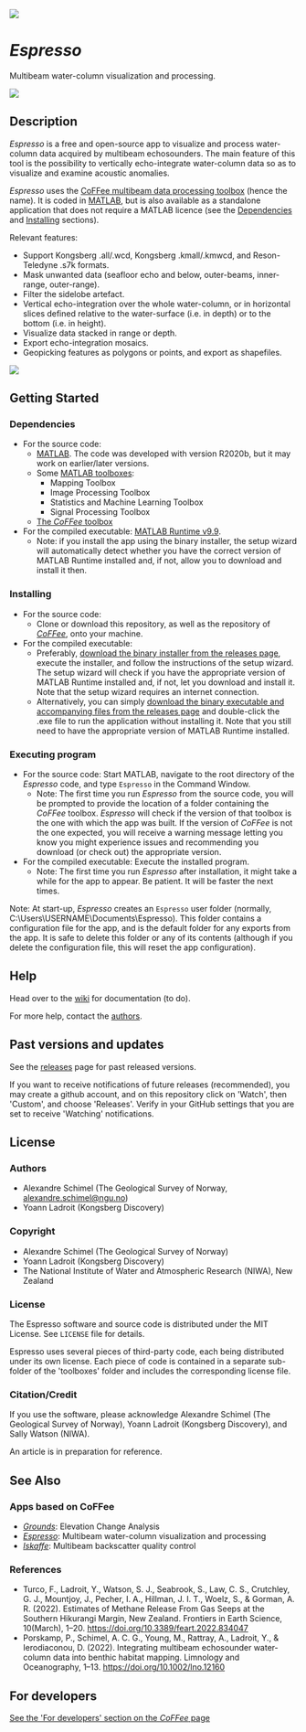 ![](https://github.com/alexschimel/Espresso/blob/master/Espresso_resources/banner.png)

# *Espresso* 

Multibeam water-column visualization and processing.

[![](https://github.com/alexschimel/Espresso/blob/master/Espresso_resources/download.png)](https://github.com/alexschimel/Espresso/releases/download/v1.0.0-alpha.1/espresso_v1a1_setup.exe)

## Description

*Espresso* is a free and open-source app to visualize and process water-column data acquired by multibeam echosounders. The main feature of this tool is the possibility to vertically echo-integrate water-column data so as to visualize and examine acoustic anomalies.

*Espresso* uses the [CoFFee multibeam data processing toolbox](https://github.com/alexschimel/CoFFee) (hence the name). It is coded in [MATLAB](https://www.mathworks.com/products/matlab.html), but is also available as a standalone application that does not require a MATLAB licence (see the [Dependencies](#dependencies) and [Installing](#installing) sections).

Relevant features:
* Support Kongsberg .all/.wcd, Kongsberg .kmall/.kmwcd, and Reson-Teledyne .s7k formats.
* Mask unwanted data (seafloor echo and below, outer-beams, inner-range, outer-range).
* Filter the sidelobe artefact.
* Vertical echo-integration over the whole water-column, or in horizontal slices defined relative to the water-surface (i.e. in depth) or to the bottom (i.e. in height).
* Visualize data stacked in range or depth.
* Export echo-integration mosaics.
* Geopicking features as polygons or points, and export as shapefiles.

 ![](https://github.com/alexschimel/Espresso/blob/master/Espresso_resources/screenshot.png)

## Getting Started

### Dependencies

* For the source code:
  * [MATLAB](https://www.mathworks.com/products/matlab.html). The code was developed with version R2020b, but it may work on earlier/later versions.
  * Some [MATLAB toolboxes](https://www.mathworks.com/products.html):
    * Mapping Toolbox
    * Image Processing Toolbox
    * Statistics and Machine Learning Toolbox
    * Signal Processing Toolbox
  * [The *CoFFee* toolbox](https://github.com/alexschimel/CoFFee)
* For the compiled executable: [MATLAB Runtime v9.9](https://www.mathworks.com/products/compiler/matlab-runtime.html).
  * Note: if you install the app using the binary installer, the setup wizard will automatically detect whether you have the correct version of MATLAB Runtime installed and, if not, allow you to download and install it then.

### Installing

* For the source code: 
  * Clone or download this repository, as well as the repository of [*CoFFee*](https://github.com/alexschimel/CoFFee), onto your machine.
* For the compiled executable: 
  * Preferably, [download the binary installer from the releases page](https://github.com/alexschimel/Espresso/releases), execute the installer, and follow the instructions of the setup wizard. The setup wizard will check if you have the appropriate version of MATLAB Runtime installed and, if not, let you download and install it. Note that the setup wizard requires an internet connection.
  * Alternatively, you can simply [download the binary executable and accompanying files from the releases page](https://github.com/alexschimel/Espresso/releases) and double-click the .exe file to run the application without installing it. Note that you still need to have the appropriate version of MATLAB Runtime installed.

### Executing program

* For the source code: Start MATLAB, navigate to the root directory of the *Espresso* code, and type `Espresso` in the Command Window.
  * Note: The first time you run *Espresso* from the source code, you will be prompted to provide the location of a folder containing the *CoFFee* toolbox. *Espresso* will check if the version of that toolbox is the one with which the app was built. If the version of *CoFFee* is not the one expected, you will receive a warning message letting you know you might experience issues and recommending you download (or check out) the appropriate version.
* For the compiled executable: Execute the installed program.
  * Note: The first time you run *Espresso* after installation, it might take a while for the app to appear. Be patient. It will be faster the next times.

Note: At start-up, *Espresso* creates an `Espresso` user folder (normally, C:\Users\USERNAME\Documents\Espresso). This folder contains a configuration file for the app, and is the default folder for any exports from the app. It is safe to delete this folder or any of its contents (although if you delete the configuration file, this will reset the app configuration).

## Help

Head over to the [wiki](https://github.com/alexschimel/Espresso/wiki) for documentation (to do).

For more help, contact the [authors](#authors).

## Past versions and updates

See the [releases](https://github.com/alexschimel/Espresso/releases) page for past released versions. 

If you want to receive notifications of future releases (recommended), you may create a github account, and on this repository click on 'Watch', then 'Custom', and choose 'Releases'. Verify in your GitHub settings that you are set to receive 'Watching' notifications.

## License

### Authors

* Alexandre Schimel (The Geological Survey of Norway, alexandre.schimel@ngu.no)
* Yoann Ladroit (Kongsberg Discovery)

### Copyright

* Alexandre Schimel (The Geological Survey of Norway)
* Yoann Ladroit (Kongsberg Discovery)
* The National Institute of Water and Atmospheric Research (NIWA), New Zealand

### License

The Espresso software and source code is distributed under the MIT License. See `LICENSE` file for details.

Espresso uses several pieces of third-party code, each being distributed under its own license. Each piece of code is contained in a separate sub-folder of the 'toolboxes' folder and includes the corresponding license file.

### Citation/Credit

If you use the software, please acknowledge Alexandre Schimel (The Geological Survey of Norway), Yoann Ladroit (Kongsberg Discovery), and Sally Watson (NIWA). 

An article is in preparation for reference. 

## See Also

### Apps based on CoFFee
* [*Grounds*](https://github.com/alexschimel/Grounds): Elevation Change Analysis
* [*Espresso*](https://github.com/alexschimel/Espresso): Multibeam water-column visualization and processing
* [*Iskaffe*](https://github.com/alexschimel/Iskaffe): Multibeam backscatter quality control

### References 

* Turco, F., Ladroit, Y., Watson, S. J., Seabrook, S., Law, C. S., Crutchley, G. J., Mountjoy, J., Pecher, I. A., Hillman, J. I. T., Woelz, S., & Gorman, A. R. (2022). Estimates of Methane Release From Gas Seeps at the Southern Hikurangi Margin, New Zealand. Frontiers in Earth Science, 10(March), 1–20. https://doi.org/10.3389/feart.2022.834047
* Porskamp, P., Schimel, A. C. G., Young, M., Rattray, A., Ladroit, Y., & Ierodiaconou, D. (2022). Integrating multibeam echosounder water‐column data into benthic habitat mapping. Limnology and Oceanography, 1–13. https://doi.org/10.1002/lno.12160

## For developers

[See the 'For developers' section on the *CoFFee* page](https://github.com/alexschimel/CoFFee)
